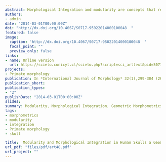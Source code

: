 ```yaml
---
abstract: Morphological Integration and modularity are concepts that refer to the covariation level between the components of a structure. Morphological modules are those structures that have components that strongly covary, which in turn are relatively independent to other modules. Morphological integration is instead, the coordinated morphological variation of a functional whole. Traditionally the skull has been divided in two modules based on their different developmental origins the splanchnocranium and the neurocranium. It has been suggested that the craniofacial development is highly integrated both functional as ontogenetically. The modularity hypothesis based on different developmental origins was tested, by using the RV coefficient. Later, the integration level was assessed applying a partial least-squares analysis (PLS). The underlying aim was to know whether the traditional division between splanchno and neurocranium has a modular basis, as well as the morphological integration level between these two structures.
authors:
- admin
date: "2014-03-01T00:00:00Z"
doi: "http://dx.doi.org/10.4067/S0717-95022014000100048  "
featured: false
image:
  caption: 'http://dx.doi.org/10.4067/S0717-95022014000100048  '
  focal_point: ""
  preview_only: false
links:
- name: Online version
  url: https://scielo.conicyt.cl/scielo.php?script=sci_arttext&pid=S0717-95022014000100048
projects:
- Primate morphology
publication: In *International Journal of Morphology* 32(1),299-304 (2014)
publication_short: 
publication_types:
- "2"
publishDate: "2014-03-01T00:00:00Z"
slides: 
summary: Modularity, Morphological Integration, Geometric Morphometrics
tags:
- morphometrics
- modularity
- integration
- Primate morphology
- skull

title:  Modularity and Morphological Integration in Human Skulls a Geometric Morphometric Approach
url_pdf: "files/pdf/art48.pdf"
url_project: ""
---
```


